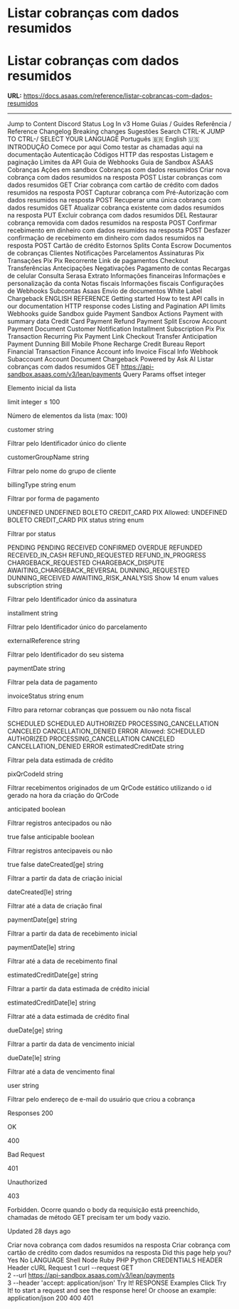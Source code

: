 # Listar cobranças com dados resumidos

# Listar cobranças com dados resumidos

**URL:** https://docs.asaas.com/reference/listar-cobrancas-com-dados-resumidos

---

Jump to Content
Discord
Status
Log In
v3
Home
Guias / Guides
Referência / Reference
Changelog
Breaking changes
Sugestões
Search
CTRL-K
JUMP TO
CTRL-/
SELECT YOUR LANGUAGE
Português 🇧🇷
English 🇺🇸
INTRODUÇÃO
Comece por aqui
Como testar as chamadas aqui na documentação
Autenticação
Códigos HTTP das respostas
Listagem e paginação
Limites da API
Guia de Webhooks
Guia de Sandbox
ASAAS
Cobranças
Ações em sandbox
Cobranças com dados resumidos
Criar nova cobrança com dados resumidos na resposta
POST
Listar cobranças com dados resumidos
GET
Criar cobrança com cartão de crédito com dados resumidos na resposta
POST
Capturar cobrança com Pré-Autorização com dados resumidos na resposta
POST
Recuperar uma única cobrança com dados resumidos
GET
Atualizar cobrança existente com dados resumidos na resposta
PUT
Excluir cobrança com dados resumidos
DEL
Restaurar cobrança removida com dados resumidos na resposta
POST
Confirmar recebimento em dinheiro com dados resumidos na resposta
POST
Desfazer confirmação de recebimento em dinheiro com dados resumidos na resposta
POST
Cartão de crédito
Estornos
Splits
Conta Escrow
Documentos de cobranças
Clientes
Notificações
Parcelamentos
Assinaturas
Pix
Transações Pix
Pix Recorrente
Link de pagamentos
Checkout
Transferências
Antecipações
Negativações
Pagamento de contas
Recargas de celular
Consulta Serasa
Extrato
Informações financeiras
Informações e personalização da conta
Notas fiscais
Informações fiscais
Configurações de Webhooks
Subcontas Asaas
Envio de documentos White Label
Chargeback
ENGLISH REFERENCE
Getting started
How to test API calls in our documentation
HTTP response codes
Listing and Pagination
API limits
Webhooks guide
Sandbox guide
Payment
Sandbox Actions
Payment with summary data
Credit Card
Payment Refund
Payment Split
Escrow Account
Payment Document
Customer
Notification
Installment
Subscription
Pix
Pix Transaction
Recurring Pix
Payment Link
Checkout
Transfer
Anticipation
Payment Dunning
Bill
Mobile Phone Recharge
Credit Bureau Report
Financial Transaction
Finance
Account info
Invoice
Fiscal Info
Webhook
Subaccount
Account Document
Chargeback
Powered by 
Ask AI
Listar cobranças com dados resumidos
GET
https://api-sandbox.asaas.com/v3/lean/payments
Query Params
offset
integer

Elemento inicial da lista

limit
integer
≤ 100

Número de elementos da lista (max: 100)

customer
string

Filtrar pelo Identificador único do cliente

customerGroupName
string

Filtrar pelo nome do grupo de cliente

billingType
string
enum

Filtrar por forma de pagamento

UNDEFINED
UNDEFINED
BOLETO
CREDIT_CARD
PIX
Allowed:
UNDEFINED
BOLETO
CREDIT_CARD
PIX
status
string
enum

Filtrar por status

PENDING
PENDING
RECEIVED
CONFIRMED
OVERDUE
REFUNDED
RECEIVED_IN_CASH
REFUND_REQUESTED
REFUND_IN_PROGRESS
CHARGEBACK_REQUESTED
CHARGEBACK_DISPUTE
AWAITING_CHARGEBACK_REVERSAL
DUNNING_REQUESTED
DUNNING_RECEIVED
AWAITING_RISK_ANALYSIS
Show 14 enum values
subscription
string

Filtrar pelo Identificador único da assinatura

installment
string

Filtrar pelo Identificador único do parcelamento

externalReference
string

Filtrar pelo Identificador do seu sistema

paymentDate
string

Filtrar pela data de pagamento

invoiceStatus
string
enum

Filtro para retornar cobranças que possuem ou não nota fiscal

SCHEDULED
SCHEDULED
AUTHORIZED
PROCESSING_CANCELLATION
CANCELED
CANCELLATION_DENIED
ERROR
Allowed:
SCHEDULED
AUTHORIZED
PROCESSING_CANCELLATION
CANCELED
CANCELLATION_DENIED
ERROR
estimatedCreditDate
string

Filtrar pela data estimada de crédito

pixQrCodeId
string

Filtrar recebimentos originados de um QrCode estático utilizando o id gerado na hora da criação do QrCode

anticipated
boolean

Filtrar registros antecipados ou não

true
false
anticipable
boolean

Filtrar registros antecipaveis ou não

true
false
dateCreated[ge]
string

Filtrar a partir da data de criação inicial

dateCreated[le]
string

Filtrar até a data de criação final

paymentDate[ge]
string

Filtrar a partir da data de recebimento inicial

paymentDate[le]
string

Filtrar até a data de recebimento final

estimatedCreditDate[ge]
string

Filtrar a partir da data estimada de crédito inicial

estimatedCreditDate[le]
string

Filtrar até a data estimada de crédito final

dueDate[ge]
string

Filtrar a partir da data de vencimento inicial

dueDate[le]
string

Filtrar até a data de vencimento final

user
string

Filtrar pelo endereço de e-mail do usuário que criou a cobrança

Responses
200

OK

400

Bad Request

401

Unauthorized

403

Forbidden. Ocorre quando o body da requisição está preenchido, chamadas de método GET precisam ter um body vazio.

Updated 28 days ago

Criar nova cobrança com dados resumidos na resposta
Criar cobrança com cartão de crédito com dados resumidos na resposta
Did this page help you?
Yes
No
LANGUAGE
Shell
Node
Ruby
PHP
Python
CREDENTIALS
HEADER
Header
cURL Request
1
curl --request GET \
2
     --url https://api-sandbox.asaas.com/v3/lean/payments \
3
     --header 'accept: application/json'
Try It!
RESPONSE
Examples
Click Try It! to start a request and see the response here! Or choose an example:
application/json
200
400
401